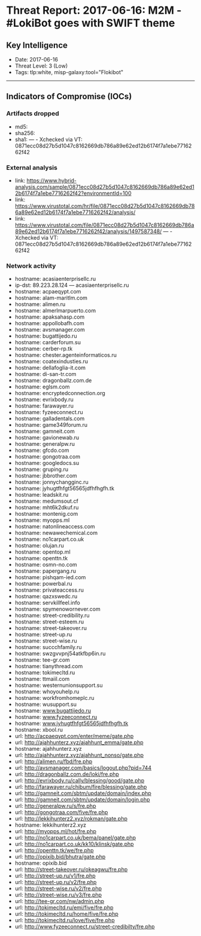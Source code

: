 # Threat Report: 2017-06-16: M2M -  #LokiBot goes  with SWIFT theme


## Key Intelligence
* Date: 2017-06-16
* Threat Level: 3 (Low)
* Tags: tlp:white, misp-galaxy:tool="Flokibot"

---

## Indicators of Compromise (IOCs)
### Artifacts dropped
* md5: <md5>
* sha256: <sha256>
* sha1: <sha1> — - Xchecked via VT: 0871ecc08d27b5d1047c8162669db786a89e62ed12b6174f7a1ebe7716262f42

### External analysis
* link: https://www.hybrid-analysis.com/sample/0871ecc08d27b5d1047c8162669db786a89e62ed12b6174f7a1ebe7716262f42?environmentId=100
* link: https://www.virustotal.com/hr/file/0871ecc08d27b5d1047c8162669db786a89e62ed12b6174f7a1ebe7716262f42/analysis/
* link: https://www.virustotal.com/file/0871ecc08d27b5d1047c8162669db786a89e62ed12b6174f7a1ebe7716262f42/analysis/1497587348/ — - Xchecked via VT: 0871ecc08d27b5d1047c8162669db786a89e62ed12b6174f7a1ebe7716262f42

### Network activity
* hostname: acasiaenterprisellc.ru
* ip-dst: 89.223.28.124 — acasiaenterprisellc.ru
* hostname: acpaeqypt.com
* hostname: alam-maritlm.com
* hostname: alimen.ru
* hostname: almerlmarpuerto.com
* hostname: apaksahasp.com
* hostname: appollobafh.com
* hostname: avsmanager.com
* hostname: bugattijedo.ru
* hostname: carderforum.su
* hostname: cerber-rp.tk
* hostname: chester.agenteinformaticos.ru
* hostname: coatexindusties.ru
* hostname: dellafoglia-it.com
* hostname: di-san-tr.com
* hostname: dragonballz.com.de
* hostname: eglsm.com
* hostname: encryptedconnection.org
* hostname: evrixbody.ru
* hostname: farawayer.ru
* hostname: fyzeeconnect.ru
* hostname: galladentals.com
* hostname: game349forum.ru
* hostname: gamneit.com
* hostname: gavionewab.ru
* hostname: generalpw.ru
* hostname: gfcdo.com
* hostname: gongotraa.com
* hostname: googledocs.su
* hostname: gruping.ru
* hostname: jbbrother.com
* hostname: jonnychangginc.ru
* hostname: jyhugtfhfgt56565jdfhfhgfh.tk
* hostname: leadskit.ru
* hostname: medumsout.cf
* hostname: mht6k2dkuf.ru
* hostname: montenig.com
* hostname: myopps.ml
* hostname: natonlineaccess.com
* hostname: newawechemical.com
* hostname: no1carpart.co.uk
* hostname: olujan.ru
* hostname: opentop.ml
* hostname: openttn.tk
* hostname: osmn-no.com
* hostname: papergang.ru
* hostname: pishqam-ied.com
* hostname: powerbal.ru
* hostname: privateaccess.ru
* hostname: qazxswedc.ru
* hostname: servkillfeel.info
* hostname: spymenowornever.com
* hostname: street-credibility.ru
* hostname: street-esteem.ru
* hostname: street-takeover.ru
* hostname: street-up.ru
* hostname: street-wise.ru
* hostname: succchfamily.ru
* hostname: swzgvvpnj54atkfbp6in.ru
* hostname: tee-gr.com
* hostname: tianythread.com
* hostname: tokimecltd.ru
* hostname: ttmaiil.com
* hostname: westernunionsupport.su
* hostname: whoyouhelp.ru
* hostname: workfromhomeplc.ru
* hostname: wusupport.su
* hostname: www.bugattijedo.ru
* hostname: www.fyzeeconnect.ru
* hostname: www.jyhugtfhfgt56565jdfhfhgfh.tk
* hostname: xbool.ru
* url: http://acpaeqypt.com/enter/meme/gate.php
* url: http://ajahhunterz.xyz/ajahhunt_emma/gate.php
* hostname: ajahhunterz.xyz
* url: http://ajahhunterz.xyz/ajahhunt_nonso/gate.php
* url: http://alimen.ru/fbd/fre.php
* url: http://avsmanager.com/basics/logout.php?pid=744
* url: http://dragonballz.com.de/loki/fre.php
* url: http://evrixbody.ru/cally/blessing/good/gate.php
* url: http://farawayer.ru/chibum/fire/blessing/gate.php
* url: http://gamneit.com/sbtm/update/domain/index.php
* url: http://gamneit.com/sbtm/update/domain/login.php
* url: http://generalpw.ru/s/fre.php
* url: http://gongotraa.com/five/fre.php
* url: http://lekkihunterz2.xyz/rokman/gate.php
* hostname: lekkihunterz2.xyz
* url: http://myopps.ml/hot/fre.php
* url: http://no1carpart.co.uk/bema/panel/gate.php
* url: http://no1carpart.co.uk/kk10/klinsk/gate.php
* url: http://openttn.tk/we/fre.php
* url: http://opixib.bid/bhutra/gate.php
* hostname: opixib.bid
* url: http://street-takeover.ru/okeagwu/fre.php
* url: http://street-up.ru/v1/fre.php
* url: http://street-up.ru/v2/fre.php
* url: http://street-wise.ru/v2/fre.php
* url: http://street-wise.ru/v3/fre.php
* url: http://tee-gr.com/nw/admin.php
* url: http://tokimecltd.ru/emi/five/fre.php
* url: http://tokimecltd.ru/home/five/fre.php
* url: http://tokimecltd.ru/love/five/fre.php
* url: http://www.fyzeeconnect.ru/street-credibilty/fre.php

